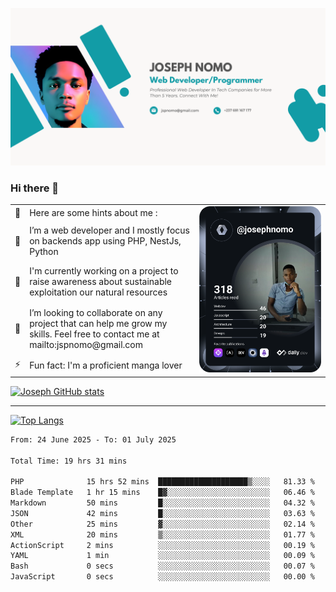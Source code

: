 ![Banner of my profile!](/Joseph_NOMO_NEW.png "Banner")

### Hi there 👋

<!--- | --  | 👋  | Here are some hints about me :                                                                                                 | <td rowspan=6><img src="/devcard.svg" width="400" alt="Joseph NOMO's Dev Card"/></td> |
| --- | --- | ------------------------------------------------------------------------------------------------------------------------------ | ------------------------------------------------------------------------------------- |
| --  | 🔭  | I’m a web developer and I mostly focus on backends app using PHP, NestJs, Python                                               |
| --  | 🦁  | I'm currently working on a project to raise awareness about sustainable exploitation our natural resources                     |
| --  | 👯  | I’m looking to collaborate on any project that can help me grow my skills. Feel free to contact me at mailto:jspnomo@gmail.com |
| --  | ⚡  | Fun fact: I'm a proficient manga lover                                                                                         |
--->

<table>
    <tr>
        <td width="1%">👋</td>
        <td width="55%">Here are some hints about me :</td>
        <td rowspan=6 width="44%"><img src="/devcard.svg" width="400" alt="Joseph NOMO's Dev Card"/></td>
    </tr>
    <tr>
        <td>🔭</td>
        <td>I’m a web developer and I mostly focus on backends app using PHP, NestJs, Python</td>
    </tr>
    <tr>
        <td>🦁</td>
        <td>I'm currently working on a project to raise awareness about sustainable exploitation our natural resources</td>
    </tr>
    <tr>
        <td>👯</td>
        <td>I’m looking to collaborate on any project that can help me grow my skills. Feel free to contact me at mailto:jspnomo@gmail.com</td>
    </tr>
    <tr>
        <td>⚡</td>
        <td>Fun fact: I'm a proficient manga lover</td>
    </tr>

</table>

[![Joseph GitHub stats](https://github-readme-stats-seven-sigma-53.vercel.app/api?username=Jspascal)](https://github.com/Jspascal/github-readme-stats)

---

[![Top Langs](https://github-readme-stats-seven-sigma-53.vercel.app/api/top-langs/?username=Jspascal&layout=compact)](https://github.com/Jspascal/github-readme-stats)

<!--START_SECTION:waka-->

```txt
From: 24 June 2025 - To: 01 July 2025

Total Time: 19 hrs 31 mins

PHP              15 hrs 52 mins  ████████████████████▒░░░░   81.33 %
Blade Template   1 hr 15 mins    █▓░░░░░░░░░░░░░░░░░░░░░░░   06.46 %
Markdown         50 mins         █░░░░░░░░░░░░░░░░░░░░░░░░   04.32 %
JSON             42 mins         █░░░░░░░░░░░░░░░░░░░░░░░░   03.63 %
Other            25 mins         ▓░░░░░░░░░░░░░░░░░░░░░░░░   02.14 %
XML              20 mins         ▒░░░░░░░░░░░░░░░░░░░░░░░░   01.77 %
ActionScript     2 mins          ░░░░░░░░░░░░░░░░░░░░░░░░░   00.19 %
YAML             1 min           ░░░░░░░░░░░░░░░░░░░░░░░░░   00.09 %
Bash             0 secs          ░░░░░░░░░░░░░░░░░░░░░░░░░   00.07 %
JavaScript       0 secs          ░░░░░░░░░░░░░░░░░░░░░░░░░   00.00 %
```

<!--END_SECTION:waka-->
